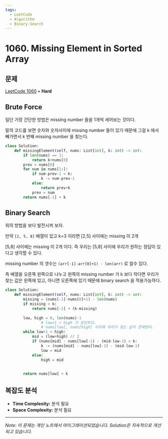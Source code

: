 ```yaml
---
tags:
  - LeetCode
  - Algorithm
  - Binary-Search
---
```


# 1060. Missing Element in Sorted Array

## 문제

[LeetCode 1060](https://leetcode.com/problems/missing-element-in-sorted-array/) • **Hard**

## Brute Force

일단 가장 간단한 방법은 missing number 들을 1개씩 세어보는 것이다.

밑의 코드를 보면 숫자와 숫자사이에 missing number 들이 있기 때문에 그걸 k 에서 빼가면서 k 번째 missing number 을 찾는다.

  

```python
class Solution:
    def missingElement(self, nums: List[int], k: int) -> int:
        if len(nums) == 1:
            return k+nums[0]
        prev = nums[0]
        for num in nums[1:]:
            if num-prev-1 < k:
                k -= num-prev-1
            else:
                return prev+k
            prev = num
        return nums[-1] + k
```

  

## Binary Search

위의 방법을 보다 발전시켜 보자.

만약 `[2, 5, 8]` 배열이 있고 k=3 이라면 [2,5] 사이에는 missing 이 2개

[5,8] 사이에는 missing 이 2개 이다. 즉 우리는 [5,8] 사이에 우리가 원하는 정답이 있다고 생각할 수 있다.

missing number 의 갯수는 `(arr[-1]-arr[0]+1) - len(arr)` 로 알수 있다.

즉 배열을 오른쪽 왼쪽으로 나누고 왼쪽의 missing number 가 k 보다 작다면 우리가 찾는 값은 왼쪽에 있고, 아니면 오른쪽에 있기 때문에 binary search 을 적용가능하다.

  

```python
class Solution:
    def missingElement(self, nums: List[int], k: int) -> int:
        missing = (nums[-1]-nums[0]+1) - len(nums)
        if missing < k:
            return nums[-1] + (k-missing)
        
        low, high = 0, len(nums)-1
				# low+1 < high 가 포인트다.
				# nums[low], nums[high] 사이에 우리가 찾는 값이 존재한다.
        while low+1 < high:
            mid = (low+high) // 2
            if (nums[mid] - nums[low]-1) - (mid-low-1) < k:
                k -= (nums[mid] - nums[low]-1) - (mid-low-1)
                low = mid
            else:
                high = mid
            
            
        return nums[low] + k
```

## 복잡도 분석

- **Time Complexity:** 분석 필요
- **Space Complexity:** 분석 필요


---

*Note: 이 문제는 개인 노트에서 마이그레이션되었습니다. Solution은 지속적으로 개선되고 있습니다.*

